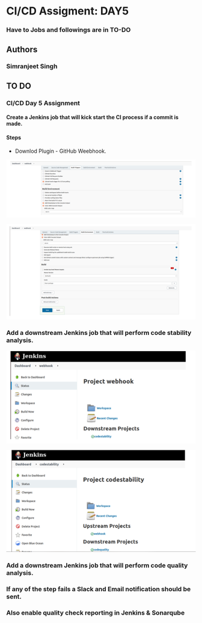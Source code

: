 # CI/CD Assigment: DAY5

### Have to Jobs and followings are in TO-DO
## Authors

### Simranjeet Singh
## TO DO

### CI/CD Day 5 Assignment

#### Create a Jenkins job that will kick start the CI process if a commit is made.

#### Steps

- Downlod Plugin - GitHub Weebhook.

![](Capture1.PNG)

![](Capture2.PNG)

### Add a downstream Jenkins job that will perform code stability analysis.

![](Capture3.PNG)

![](Capture4.PNG)

### Add a downstream Jenkins job that will perform code quality analysis.
### If any of the step fails a Slack and Email notification should be sent.
### Also enable quality check reporting in Jenkins & Sonarqube